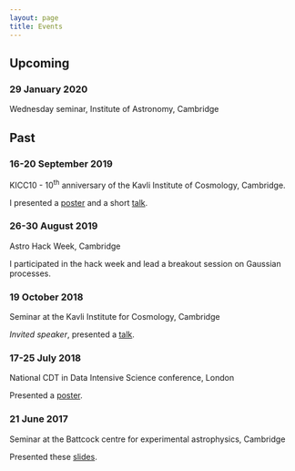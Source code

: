 ```yaml
---
layout: page
title: Events
---
```


## Upcoming

### 29 January 2020
Wednesday seminar, Institute of Astronomy, Cambridge

Past
----

### 16-20 September 2019
KICC10 - 10${}^{\mathrm{th}}$ anniversary of the Kavli Institute of Cosmology,
Cambridge. 

I presented a <a href="https://fruzsinaagocs.github.io/images/KICC10-poster-web.pdf"
target="_blank">poster</a> and a short <a
href="https://fruzsinaagocs.github.io/images/kicc10-slide.pdf"
target="_blank">talk</a>.

### 26-30 August 2019
Astro Hack Week, Cambridge

I participated in the hack week and lead a breakout session on Gaussian
processes.

### 19 October 2018
Seminar at the Kavli Institute for Cosmology, Cambridge

*Invited speaker*, presented a <a
href="https://fruzsinaagocs.github.io/images/kavli-talk.pdf"
target="_blank">talk</a>.

### 17-25 July 2018
National CDT in Data Intensive Science conference, London

Presented a <a href="https://fruzsinaagocs.github.io/images/cdt-poster.pdf"
target="_blank">poster</a>.

### 21 June 2017
Seminar at the Battcock centre for experimental astrophysics, Cambridge

Presented these <a
href="https://fruzsinaagocs.github.io/images/battcock-presentation.pdf"
target="_blank">slides</a>.

